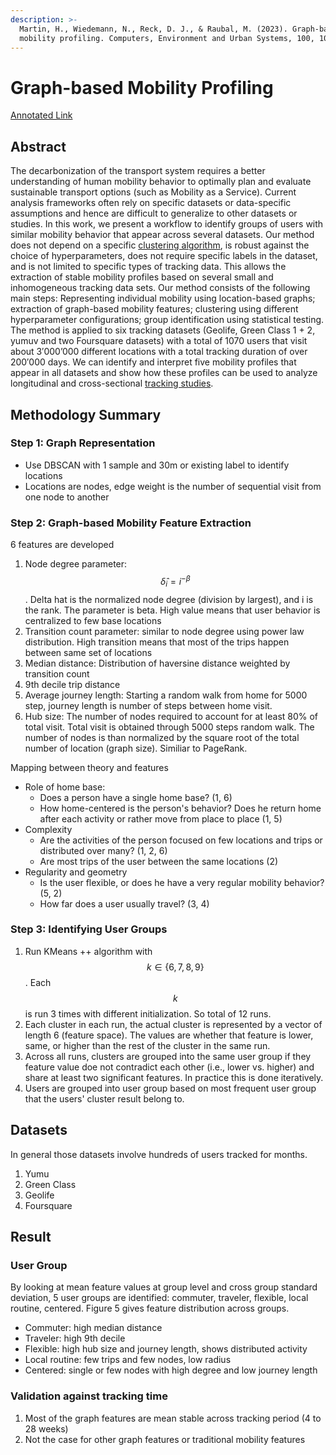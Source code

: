 ```yaml
---
description: >-
  Martin, H., Wiedemann, N., Reck, D. J., & Raubal, M. (2023). Graph-based
  mobility profiling. Computers, Environment and Urban Systems, 100, 101910
---
```


# Graph-based Mobility Profiling

[Annotated Link](https://drive.google.com/file/d/1Ulad1fG3gNsp4yHa-iLuNGg9uOqXk6LL/view?usp=share\_link)

## Abstract

The decarbonization of the transport system requires a better understanding of human mobility behavior to optimally plan and evaluate sustainable transport options (such as Mobility as a Service). Current analysis frameworks often rely on specific datasets or data-specific assumptions and hence are difficult to generalize to other datasets or studies. In this work, we present a workflow to identify groups of users with similar mobility behavior that appear across several datasets. Our method does not depend on a specific [clustering algorithm](https://www.sciencedirect.com/topics/computer-science/clustering-algorithm), is robust against the choice of hyperparameters, does not require specific labels in the dataset, and is not limited to specific types of tracking data. This allows the extraction of stable mobility profiles based on several small and inhomogeneous tracking data sets. Our method consists of the following main steps: Representing individual mobility using location-based graphs; extraction of graph-based mobility features; clustering using different hyperparameter configurations; group identification using statistical testing. The method is applied to six tracking datasets (Geolife, Green Class 1 + 2, yumuv and two Foursquare datasets) with a total of 1070 users that visit about 3′000’000 different locations with a total tracking duration of over 200′000 days. We can identify and interpret five mobility profiles that appear in all datasets and show how these profiles can be used to analyze longitudinal and cross-sectional [tracking studies](https://www.sciencedirect.com/topics/earth-and-planetary-sciences/tracking-position).

## Methodology Summary&#x20;

### Step 1: Graph Representation&#x20;

* Use DBSCAN with 1 sample and 30m or existing label to identify locations&#x20;
* Locations are nodes, edge weight is the number of sequential visit from one node to another&#x20;

### Step 2: Graph-based Mobility Feature Extraction&#x20;

6 features are developed&#x20;

1. Node degree parameter: $$\hat{\delta}_i = i ^{-\beta}$$. Delta hat is the normalized node degree (division by largest), and i is the rank. The parameter is beta. High value means that user behavior is centralized to few base locations&#x20;
2. Transition count parameter: similar to node degree using power law distribution. High transition means that most of the trips happen between same set of locations&#x20;
3. Median distance: Distribution of haversine distance weighted by transition count&#x20;
4. 9th decile trip distance
5. Average journey length: Starting a random walk from home for 5000 step, journey length is number of steps between home visit.&#x20;
6. Hub size: The number of nodes required to account for at least 80% of total visit. Total visit is obtained through 5000 steps random walk. The number of nodes is than normalized by the square root of the total number of location (graph size). Similiar to PageRank.&#x20;

Mapping between theory and features

* Role of home base:&#x20;
  * Does a person have a single home base? (1, 6)
  * How home-centered is the person's behavior? Does he return home after each activity or rather move from place to place (1, 5)&#x20;
* Complexity&#x20;
  * Are the activities of the person focused on few locations and trips or distributed over many? (1, 2, 6)&#x20;
  * Are most trips of the user between the same locations (2)&#x20;
* Regularity and geometry&#x20;
  * Is the user flexible, or does he have a very regular mobility behavior? (5, 2)&#x20;
  * How far does a user usually travel? (3, 4)&#x20;

### &#x20;Step 3: Identifying User Groups&#x20;

1. Run KMeans ++ algorithm with $$k \in \{6, 7, 8, 9\}$$. Each $$k$$ is run 3 times with different initialization. So total of 12 runs.&#x20;
2. Each cluster in each run, the actual cluster is represented by a vector of length 6 (feature space). The values are whether that feature is lower, same, or higher than the rest of the cluster in the same run.&#x20;
3. Across all runs, clusters are grouped into the same user group if they feature value doe not contradict each other (i.e., lower vs. higher) and share at least two significant features. In practice this is done iteratively.&#x20;
4. Users are grouped into user group based on most frequent user group that the users' cluster result belong to.&#x20;

## Datasets&#x20;

In general those datasets involve hundreds of users tracked for months.&#x20;

1. Yumu
2. Green Class
3. Geolife&#x20;
4. Foursquare

## Result&#x20;

### User Group

By looking at mean feature values at group level and cross group standard deviation, 5 user groups are identified: commuter, traveler, flexible, local routine, centered.  Figure 5 gives feature distribution across groups.&#x20;

* Commuter: high median distance
* Traveler: high 9th decile&#x20;
* Flexible: high hub size and journey length, shows distributed activity&#x20;
* Local routine: few trips and few nodes, low radius&#x20;
* Centered: single or few nodes with high degree and low journey length&#x20;

### Validation against tracking time&#x20;

1. Most of the graph features are mean stable across tracking period (4 to 28 weeks)
2. Not the case for other graph features or traditional mobility features

